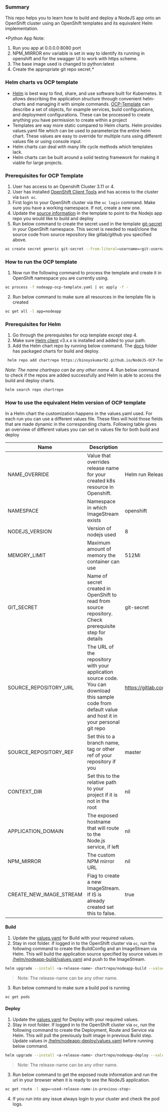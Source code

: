 ### Summary

This repo helps you to learn how to build and deploy a NodeJS app onto an OpenShift cluster using an OpenShift templates and its equivalent Helm implementation.

  *Python App Note:
  1. Run you app at 0.0.0.0:8080 port
  2. NPM_MIRROR env variable is set in way to identify its running in openshift and for the swagger UI to work with https scheme.
  3. The base image used is changed to python:latest
  4. Create the appropriate git repo secret.*

### Helm charts vs OCP template

* [Helm](https://helm.sh/) is best way to find, share, and use software built for Kubernetes. It allows describing the application structure through convenient helm-charts and managing it with simple commands.
[OCP-Template](https://docs.openshift.com/container-platform/3.5/dev_guide/templates.html) can describe a set of objects, for example services, build configurations, and deployment configurations. These can be processed to create anything you have permission to create within a project
* Templates are way more static compared to Helm charts. Helm provides values.yaml file which can be used to parameterize the entire helm chart. These values are easy to override for multiple runs using different values file or using console input.
* Helm charts can deal with many life cycle methods which templates lack.
* Helm charts can be built around a solid testing framework for making it viable for large projects.

### Prerequisites for OCP Template
1. User has access to an Openshift Cluster 3.11 or 4. 
2. User has installed [OpenShift Client Tools](https://docs.openshift.com/enterprise/3.0/cli_reference/get_started_cli.html#installing-the-cli) and has access to the cluster via ```bash oc```.
3. First login to your OpenShift cluster via the ```oc login``` command. Make sure you have a working namespace. If not, create a new one.
4. Update the [source information](https://github.com/binoyskumar92/NodeJS-OCP-Template-to-Helm/blob/a84a7b2a7d8d65e985843924b600867fc2cb660d/nodeapp-ocp-template.yaml#L54) in the template to point to the Nodejs app repo you would like to build and deploy
5. Run below command to create the secret used in the template [git-secret](https://github.com/binoyskumar92/NodeJS-OCP-Template-to-Helm/blob/a47f994559ec29a97699de1ebaee5a44dce44ebb/nodeapp-ocp-template.yaml#L57) in your OpenShift namespace. This secret is needed to read/clone the source code from source repository like gitlab/github you specified above.
```bash
oc create secret generic git-secret --from-literal=username=<git-username> --from-literal=password=<git-passcode/password> --type=kubernetes.io/basic-auth
```
### How to run the OCP template

1. Now run the following command to process the template and create it in OpenShift namespace you are currently using. 
```bash
oc process -f nodeapp-ocp-template.yaml | oc apply -f -
```
2. Run below command to make sure all resources in the template file is created
```bash
oc get all -l app=nodeapp
```

### Prerequisites for Helm

1. Go through the prerequisites for ocp template except step 4.
2. Make sure [Helm client](https://github.com/helm/helm/releases) v3.x.x is installed and added to your path.
3. Add the Helm chart repo by running below command. The [docs](docs) folder has packaged charts for build and deploy.
```bash
 helm repo add chartrepo https://binoyskumar92.github.io/NodeJS-OCP-Template-to-Helm/
 ```
 *Note: The name chartrepo can be any other name*
 4. Run below command to check if the repos are added successfully and Helm is able to access the build and deploy charts.
 ```bash
 helm search repo chartrepo
 ```

### How to use the equivalent Helm version of OCP template

In a Helm chart the customization happens in the values.yaml used. For each run you can use a different values file. These files will hold those fields that are made dynamic in the corresponding charts. Following table gives an overview of different values you can set in values file for both build and deploy

| Name | Description | Default |
| ------ | ------ | ------ |
| NAME_OVERRIDE  | Value that overrides release name for your created k8s resource in Openshift.| Helm run Release name  |
| NAMESPACE | Namespace in which ImageStream exists  | openshift |
| NODEJS_VERSION | Version of nodejs used | 8 |
| MEMORY_LIMIT | Maximum amount of memory the container can use | 512Mi |
| GIT_SECRET | Name of secret created in OpenShift to read from source repository. Check prerequisite step for details  | git-secret |
| SOURCE_REPOSITORY_URL | The URL of the repository with your application source code. You can download this sample code from default value and host it in your personal git repo | https://gitlab.consulting.redhat.com/bsubhaku/helloworldnodeapp.git |
| SOURCE_REPOSITORY_REF | Set this to a branch name, tag or other ref of your repository if you | master |
| CONTEXT_DIR  | Set this to the relative path to your project if it is not in the root | nil |
| APPLICATION_DOMAIN  | The exposed hostname that will route to the Node.js service, if left  | nil |
| NPM_MIRROR | The custom NPM mirror URL | nil |
| CREATE_NEW_IMAGE_STREAM | Flag to create a new ImageStream. If IS is already created set this to false. | true |


####  Build 
1. Update the [values.yaml](helm/nodeapp-build/values.yaml) for Build with your required values.
2. Stay in root folder. If logged in to the OpenShift cluster via ```oc```, run the following command to create the BuildConfig and an ImageStream via Helm. This will build the application source specified by source values in [/helm/nodeapp-build/values.yaml](helm/nodeapp-build/values.yaml) and push to the ImageStream.
```bash 
helm upgrade --install <a-release-name> chartrepo/nodeapp-build --values helm/nodeapp-build/values.yaml
```
 > Note: The release-name can be any other name.
 
 3. Run below command to make sure a build pod is running
 ```bash
 oc get pods
 ```

 #### Deploy
1. Update the [values.yaml](helm/nodeapp-deploy/values.yaml) for Deploy  with your required values.
2. Stay in root folder. If logged in to the OpenShift cluster via ```oc```, run the following command to create the Deployment, Route and Service via Helm. This will pull the previously built image in previous Build step. Update values in [/helm/nodeapp-deploy/values.yaml](helm/nodeapp-deploy/values.yaml) before running below command.
```bash 
helm upgrade --install <a-release-name> chartrepo/nodeapp-deploy --values helm/nodeapp-deploy/values.yaml
```
> Note: The release-name can be any other name.

 3. Run below command to get the exposed route information and run the url in your browser when it is ready to see the NodeJS application.
 ```bash
 oc get route -l app=<used-release-name-in-previous-step>
 ```
 4. If you run into any issue always login to your cluster and check the pod logs.



